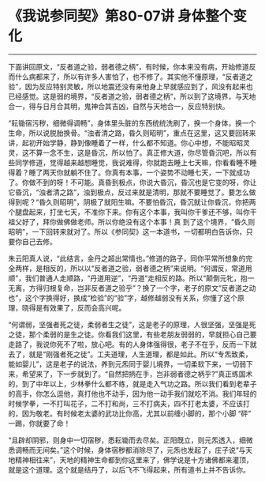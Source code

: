 # 《我说参同契》第80-07讲 身体整个变化

------

下面讲回原文，“反者道之验，弱者德之柄”，有时候，你本来没有病，开始修道反而什么病都来了，所以有许多人害怕了，也不修了。其实他不懂原理，“反者道之验”，因为反应特别灵敏，所以地震还没有来他身上早就感应到了，风没有起来也已经感觉。这是弱的境界，“反者道之验，弱者德之柄”，所以到了这境界，与天地合一，得与日月合其明，鬼神合其吉凶，自然与天地合一，反应特别快。

“耘锄宿污秽，细微得调畅”，身体里头脏的东西统统洗刷了，换一个身体，换一个生命，所以说脱胎换骨。“浊者清之路，昏久则昭明”，重点在这里，这又要回转来讲，起初开始学静，静到像睡着了一样，什么都不知道。你心中想，不能昭昭灵灵，这不算一念不生，这是昏沉，所以怕了。真正修大道，你尽管昏沉吧，所以有些同学修道，觉得越来越想睡觉，我说难得，你就跑去睡上七天嘛，你看看睡不睡得着？睡了两天你就躺不住了。你真有本事，一个姿势不动睡七天，一下就成功了。你做不到的呀！不可能。真昏到极点，你说大昏沉，昏沉也是它变的呀，你让它昏沉，“浊者清之路”，浊到极点，反过来就是清明，那就不要睡觉了。要怎么做得到呢？“昏久则昭明”，阴极了就阳生嘛。不要怕昏沉，昏沉就让你昏沉，你把两个腿盘起来，打坐七天，不准你下来。你有这个本事，我叫你干爹还不够，叫你干祖父好了，拜你做佛做老师。所以你绝没有这个本事！真 到了这个境界，“昏久则昭明”，一下回转来就对了。所以《参同契》这一本道书，一切都明白告诉你，只要你自己去修。

朱云阳真人说，“此结言，金丹之超出常情也。”修道的路子，同你平常所想象的完全两样，是相反的，所以以“反者道之验，弱者德之柄”来说明。“何谓反，常道用顺”，我们普通人走顺路，“丹道用逆”，“丹道”走相反的路。所以“颠倒元牝，抱一无离，方得归根复命，岂非反者道之验乎”？换了一个字，老子的原文“反者道之动也”，这个字换得好，换成“检验”的“验”字，越修越弱没有关系，你懂了这个原理，晓得是有效果了，反而会高兴呢。

“何谓弱，坚强者死之徒，柔弱者生之徒”，这是老子的原理，人很坚强，坚强是死之徒，那个柔弱的是生之徒。你看我们这里，有些老朋友弱弱的，早就担心自己要走路了，我说你死不了啦，放心吧。有的人身体强得很，老子不在乎，反而一下就去了，就是“刚强者死之徒”。工夫道理，人生道理，都是如此。所以“专炁致柔，能如婴儿”，这是老子的说法，养到元炁同于婴儿境界，一切柔软下来，一切弱下来，希望来了，下一步就到了。“自然把抦在手，岂非弱者德之柄乎?”真正练国术的，到了中年以上，少林拳什么都不练，就是走入气功之路。所以我们看到老辈子的高手，你怎么逗他，真打他也不动手，因为他一动手我们就吃不消。我们年轻的时候学拳，一不打叫花子，二不打和尚，三不打病夫，四不打老太婆，不应该打的，因为敬老。有时候老太婆的武功比你高，尤其以前缠小脚的，那个小脚 “砰” 一踢，你就要了命！

“且辟却阴邪，则身中一切宿秽，悉耘锄而去尽矣。正阳既立，则元炁透入，细微悉调畅而无间矣。”这个时候，身体宿秽都消除尽了，元炁也发起了，庄子说“与天地精神相往来”，天地的精神生命都到你这里来了，佛学说是十方诸佛都来灌顶，就是这个道理。这个就是结丹了，以后飞不飞得起来，所有道书上并不告诉你。